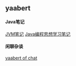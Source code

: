 ## yaabert

#### Java笔记
[JVM笔记](https://yaabert.github.io/misc/2019/01/03/JVM%E7%AC%94%E8%AE%B0.html)
[Java编程思想学习笔记](https://github.com/yaabert/yaabert.github.io/blob/master/_posts/2019-01-03-Java%E7%BC%96%E7%A8%8B%E6%80%9D%E6%83%B3%E5%AD%A6%E4%B9%A0%E7%AC%94%E8%AE%B0.md)

#### 闲聊杂谈
[yaabert of chat](https://github.com/yaabert/yaabert.github.io/blob/master/_posts/2019-01-02-yaabert-of-chat.md)
